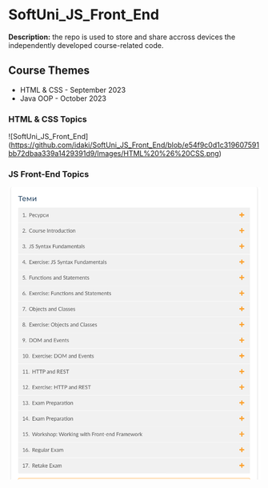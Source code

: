 # SoftUni_JS_Front_End

<strong>Description:</strong> the repo is used to store and share accross devices the independently developed course-related code.

## Course Themes
- HTML & CSS - September 2023
- Java OOP - October 2023


### HTML & CSS Topics
![SoftUni_JS_Front_End]
(https://github.com/idaki/SoftUni_JS_Front_End/blob/e54f9c0d1c319607591bb72dbaa339a1429391d9/Images/HTML%20%26%20CSS.png)

### JS Front-End Topics

![SoftUni_JS_Front_End](https://github.com/idaki/SoftUni_JS_Front_End/blob/79e6daad7c49c0efac417d827736491da9747155/Images/JS%20Front-End.png)

